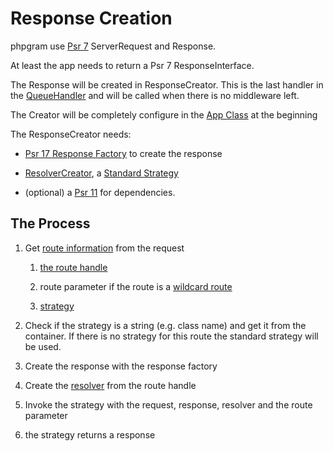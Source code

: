 # Response Creation

phpgram use [Psr 7](https://www.php-fig.org/psr/psr-7/) ServerRequest and Response.

At least the app needs to return a Psr 7 ResponseInterface.

The Response will be created in ResponseCreator.
This is the last handler in the [QueueHandler](2%20mw.md#queuehandler) and will be called when there is no middleware left.

The Creator will be completely configure in the [App Class](0%20app.md) at the beginning

The ResponseCreator needs:

- [Psr 17 Response Factory](https://www.php-fig.org/psr/psr-17/) to create the response

- [ResolverCreator](4%20resolver.md#resolvercreator), a [Standard Strategy](5%20strategy.md#standard-strategy) 

- (optional) a [Psr 11](https://www.php-fig.org/psr/psr-11/) for dependencies.

## The Process

1. Get [route information](2%20mw.md#route-middleware) from the request 

	1. [the route handle](1%20routes.md#route-handle)
	
	2. route parameter if the route is a [wildcard route](1%20routes.md#wildcard-routes)
	
	3. [strategy](5%20strategy.md)
	
2. Check if the strategy is a string (e.g. class name) and get it from the container.
If there is no strategy for this route the standard strategy will be used.

3. Create the response with the response factory

4. Create the [resolver](4%20resolver.md#resolvercreator) from the route handle

5. Invoke the strategy with the request, response, resolver and the route parameter

6. the strategy returns a response